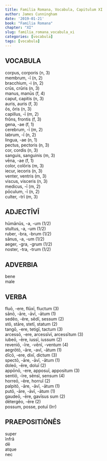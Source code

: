 ```yaml
---
title: Familia Romana, Vocabula, Capitulum XI
author: James Cunningham
date: '2019-01-21'
book: "Familia Romana"
chapter: "XI"
slug: familia_romana_vocabula_xi
categories: [vocabula]
tags: [vocabula]
---
```

<style type="text/css">

</style>

## VOCABULA

corpus, corporis (n, 3)<br>
membrum, -ī (n, 2)<br>
bracchium, -i (n, 2)<br>
crūs, crūris (n, 3)<br>
manus, manūs (f, 4)<br>
caput, capitis (n, 3)<br>
auris, auris (f, 3)<br>
ōs, ōris (n, 3)<br>
capillus, -ī (m, 2)<br>
frōns, frontis (f, 3)<br>
gena, -ae (f, 1)<br>
cerebrum, -ī (m, 2)<br>
labrum, -ī (n, 2)<br>
lingua, -ae (n, 1)<br>
pectus, pectoris (n, 3)<br>
cor, cordis (n, 3)<br>
sanguis, sanguinis (m, 3)<br>
vēna, -ae (f, 1)<br>
color, colōris (m, 3)<br>
iecur, iecoris (n, 3)<br>
venter, ventris (m, 3)<br>
viscus, visceris (n, 3)<br>
medicus, -ī (m, 2)<br>
pōculum, -ī (n, 2)<br>
culter, -trī (m, 3)<br>

## ADJECTĪVĪ

hūmānūs, -a, -um (1/2)<br>
stultus, -a, -um (1/2)<br>
ruber, -bra, -brum (1/2)<br>
sānus, -a, -um (1/2)<br>
aeger, -gra, -grum (1/2)<br>
noster, -tra, -trum (1/2)<br>

## ADVERBIA

bene<br>
male<br>

## VERBA

fluō, -ere, flūxī, fluctum (3)<br>
sānō, -āre, -āvī, -ātum (1)<br>
sedēo, -ēre, sēdī, sessum (2)<br>
stō, stāre, stetī, statum (2)<br>
tangō, -ere, tetigī, tactum (3)<br>
arcessō, -ere, arcessīvī, arcessītum (3)<br>
iubeō, -ēre, iussī, iussum (2)<br>
reveniō, -īre, -vēnī, -ventum (4)<br>
aegrōtō, -āre, -avī, -ātum (1)<br>
dīcō, -ere, dixī, dictum (3)<br>
spectō, -āre, -āvī, -ātum (1)<br>
doleō, -ēre, doluī (2)<br>
appōnō, -ere, apposuī, appositum (3)<br>
sentiō, -īre, sēnsī, sensum (4)<br>
horreō, -ēre, horruī (2)<br>
palpitō, -āre, -āvī, -ātum (1)<br>
putō, -āre, -āvī, -ātum (1)<br>
gaudeō, -ēre, gavīsus sum (2)<br>
dētergēo, -ēre (2)<br>
possum, posse, potuī (Irr)<br>

## PRAEPOSITIŌNĒS
super<br>
īnfrā<br>
dē<br>
atque<br>
nec<br>
